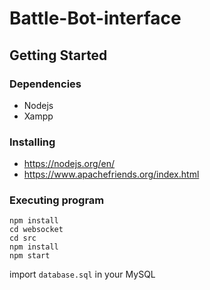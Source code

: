 # Battle-Bot-interface

## Getting Started

### Dependencies

* Nodejs
* Xampp

### Installing

* https://nodejs.org/en/
* https://www.apachefriends.org/index.html

### Executing program


```
npm install
cd websocket
cd src
npm install
npm start
```

import ``database.sql`` in your MySQL
